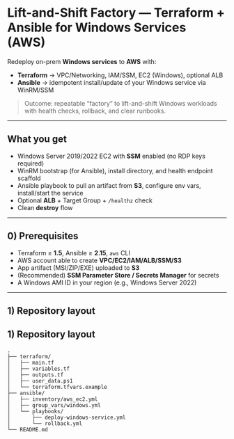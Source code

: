# Lift-and-Shift Factory — Terraform + Ansible for Windows Services (AWS)

Redeploy on-prem **Windows services** to **AWS** with:
- **Terraform** → VPC/Networking, IAM/SSM, EC2 (Windows), optional ALB
- **Ansible** → idempotent install/update of your Windows service via WinRM/SSM

> Outcome: repeatable “factory” to lift-and-shift Windows workloads with health checks, rollback, and clear runbooks.

---

## What you get
- Windows Server 2019/2022 EC2 with **SSM** enabled (no RDP keys required)
- WinRM bootstrap (for Ansible), install directory, and health endpoint scaffold
- Ansible playbook to pull an artifact from **S3**, configure env vars, install/start the service
- Optional **ALB** + Target Group + `/healthz` check
- Clean **destroy** flow

---

## 0) Prerequisites
- Terraform ≥ **1.5**, Ansible ≥ **2.15**, `aws` CLI
- AWS account able to create **VPC/EC2/IAM/ALB/SSM/S3**
- App artifact (MSI/ZIP/EXE) uploaded to **S3**
- (Recommended) **SSM Parameter Store / Secrets Manager** for secrets
- A Windows AMI ID in your region (e.g., Windows Server 2022)

---

## 1) Repository layout
## 1) Repository layout

```text
.
├── terraform/
│   ├── main.tf
│   ├── variables.tf
│   ├── outputs.tf
│   ├── user_data.ps1
│   └── terraform.tfvars.example
├── ansible/
│   ├── inventory/aws_ec2.yml
│   ├── group_vars/windows.yml
│   └── playbooks/
│       ├── deploy-windows-service.yml
│       └── rollback.yml
└── README.md


